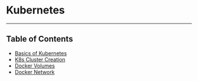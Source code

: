 # Kubernetes
---
## Table of Contents

- [Basics of Kubernetes](intro.md)
- [K8s Cluster Creation](https://github.com/Tariq-Mehmood-Malik/Kubernetes-Cluster-Creation/blob/main/README.md)
- [Docker Volumes](docker-volume.md)
- [Docker Network](dockernetwork.md)
